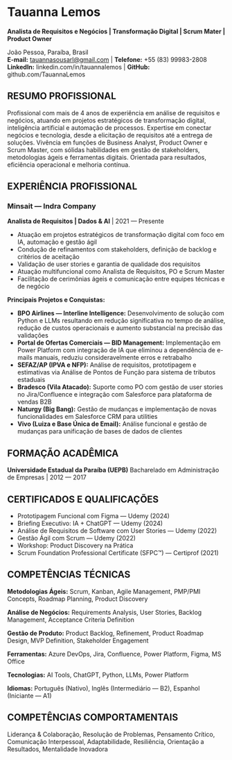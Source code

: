 # Tauanna Lemos
**Analista de Requisitos e Negócios | Transformação Digital | Scrum Mater | Product Owner**

João Pessoa, Paraíba, Brasil  
**E-mail:** tauannasousarl@gmail.com | **Telefone:** +55 (83) 99983-2808  
**LinkedIn:** linkedin.com/in/tauannalemos | **GitHub:** github.com/TauannaLemos

## RESUMO PROFISSIONAL
Profissional com mais de 4 anos de experiência em análise de requisitos e negócios, atuando em projetos estratégicos de transformação digital, inteligência artificial e automação de processos. Expertise em conectar negócios e tecnologia, desde a elicitação de requisitos até a entrega de soluções. Vivência em funções de Business Analyst, Product Owner e Scrum Master, com sólidas habilidades em gestão de stakeholders, metodologias ágeis e ferramentas digitais. Orientada para resultados, eficiência operacional e melhoria contínua.

## EXPERIÊNCIA PROFISSIONAL

### Minsait — Indra Company
**Analista de Requisitos | Dados & AI** | 2021 — Presente

- Atuação em projetos estratégicos de transformação digital com foco em IA, automação e gestão ágil
- Condução de refinamentos com stakeholders, definição de backlog e critérios de aceitação
- Validação de user stories e garantia de qualidade dos requisitos
- Atuação multifuncional como Analista de Requisitos, PO e Scrum Master
- Facilitação de cerimônias ágeis e comunicação entre equipes técnicas e de negócio

**Principais Projetos e Conquistas:**

- **BPO Airlines — Interline Intelligence:** Desenvolvimento de solução com Python e LLMs resultando em redução significativa no tempo de análise, redução de custos operacionais e aumento substancial na precisão das validações
- **Portal de Ofertas Comerciais — BID Management:** Implementação em Power Platform com integração de IA que eliminou a dependência de e-mails manuais, reduziu consideravelmente erros e retrabalho
- **SEFAZ/AP (IPVA e NFP):** Análise de requisitos, prototipagem e estimativas via Análise de Pontos de Função para sistema de tributos estaduais
- **Bradesco (Vila Atacado):** Suporte como PO com gestão de user stories no Jira/Confluence e integração com Salesforce para plataforma de vendas B2B
- **Naturgy (Big Bang):** Gestão de mudanças e implementação de novas funcionalidades em Salesforce CRM para utilities
- **Vivo (Luiza e Base Única de Email):** Análise funcional e gestão de mudanças para unificação de bases de dados de clientes

## FORMAÇÃO ACADÊMICA

**Universidade Estadual da Paraíba (UEPB)**
Bacharelado em Administração de Empresas | 2012 — 2017

## CERTIFICADOS E QUALIFICAÇÕES

- Prototipagem Funcional com Figma — Udemy (2024)
- Briefing Executivo: IA + ChatGPT — Udemy (2024)
- Análise de Requisitos de Software com User Stories — Udemy (2022)
- Gestão Ágil com Scrum — Udemy (2022)
- Workshop: Product Discovery na Prática
- Scrum Foundation Professional Certificate (SFPC™) — Certiprof (2021)

## COMPETÊNCIAS TÉCNICAS

**Metodologias Ágeis:** Scrum, Kanban, Agile Management, PMP/PMI Concepts, Roadmap Planning, Product Discovery

**Análise de Negócios:** Requirements Analysis, User Stories, Backlog Management, Acceptance Criteria Definition

**Gestão de Produto:** Product Backlog, Refinement, Product Roadmap Design, MVP Definition, Stakeholder Engagement

**Ferramentas:** Azure DevOps, Jira, Confluence, Power Platform, Figma, MS Office

**Tecnologias:** AI Tools, ChatGPT, Python, LLMs, Power Platform

**Idiomas:** Português (Nativo), Inglês (Intermediário — B2), Espanhol (Iniciante — A1)

## COMPETÊNCIAS COMPORTAMENTAIS

Liderança & Colaboração, Resolução de Problemas, Pensamento Crítico, Comunicação Interpessoal, Adaptabilidade, Resiliência, Orientação a Resultados, Mentalidade Inovadora
